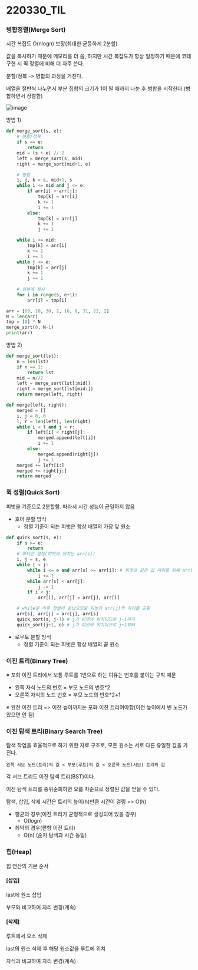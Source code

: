 # 220330_TIL

### 병합정렬(Merge Sort)

시간 복잡도 O(nlogn) 보장(최대한 균등하게 2분할)

값을 복사하기 때문에 메모리를 더 씀, 하지만 시간 복잡도가 항상 일정하기 때문에 코테 구현 시 퀵 정렬에 비해 더 자주 쓴다.

분할/정복 -> 병합의 과정을 거친다.

배열을 절반씩 나누면서 부분 집합의 크기가 1이 될 때까지 나눈 후 병합을 시작한다.(병합하면서 정렬함)

![image](https://user-images.githubusercontent.com/93081720/160855422-f62eb4b5-8bc6-4885-bb74-0b745f92dfa0.png)

방법 1)

```python
def merge_sort(s, e):
    # 분할/정복
    if s == e:
        return
    mid = (s + e) // 2
    left = merge_sort(s, mid)
    right = merge_sort(mid+1, e)

    # 병합
    i, j, k = s, mid+1, s
    while i <= mid and j <= e:
        if arr[i] < arr[j]:
            tmp[k] = arr[i]
            k += 1
            i += 1
        else:
            tmp[k] = arr[j]
            k += 1
            j += 1

    while i <= mid:
        tmp[k] = arr[i]
        k += 1
        i += 1
    while j <= e:
        tmp[k] = arr[j]
        k += 1
        j += 1
        
    # 원본에 복사
    for i in range(s, e+1):
        arr[i] = tmp[i]

arr = [69, 10, 30, 2, 16, 8, 31, 22, 2]
N = len(arr)
tmp = [0] * N
merge_sort(0, N-1)
print(arr)
```



방법 2)

```python
def merge_sort(lst):
    n = len(lst)
    if n == 1:
        return lst
    mid = n//2
    left = merge_sort(lst[:mid])
    right = merge_sort(lst[mid:])
    return merge(left, right)

def merge(left, right):
    merged = []
    i, j = 0, 0
    l, r = len(left), len(right)
    while i < l and j < r:
        if left[i] < right[j]:
            merged.append(left[i])
            i += 1
        else:
            merged.append(right[j])
            j += 1
    merged += left[i:]
    merged += right[j:]
    return merged
```



### 퀵 정렬(Quick Sort)

피벗을 기준으로 2분할함. 따라서 시간 성능이 균일하지 않음

- 호어 분할 방식
  - 정렬 기준이 되는 피벗은 항상 배열의 가장 앞 원소

```python
def quick_sort(s, e):
    if s >= e:
        return
    # 파티션 설정(피벗의 위치는 arr[s])
    i, j = s, e
    while i < j:
        while i <= e and arr[s] >= arr[i]: # 피벗과 같은 값 처리를 위해 arr[i]와 비교할 때 등호를 넣는다. i <= e 인 동안 반복하게 경계체크를 해줘야함(피벗 오른쪽이 전부 피벗보다 작은 값일 경우 i가 범위를 벗어나는 것을 방지)
            i += 1                
        while arr[s] < arr[j]:
            j -= 1
        if i < j:
            arr[i], arr[j] = arr[j], arr[i]

    # while문 이후 정렬이 끝났으므로 피벗과 arr[j]의 자리를 교환
    arr[s], arr[j] = arr[j], arr[s]
    quick_sort(s, j-1) # j가 피벗의 위치이므로 j-1까지
    quick_sort(j+1, e) # j가 피벗의 위치이므로 j+1부터
```



- 로무토 분할 방식
  - 정렬 기준이 되는 피벗은 항상 배열의 끝 원소



### 이진 트리(Binary Tree)

※ 포화 이진 트리에서 보통 루트를 1번으로 하는 이유는 번호를 붙이는 규칙 때문

- 왼쪽 자식 노드의 번호 = 부모 노드의 번호*2
- 오른쪽 자식의 노드 번호 = 부모 노드의 번호*2+1

※ 완전 이진 트리 => 이전 높이까지는 포화 이진 트리여야함(이전 높이에서 빈 노드가 있으면 안 됨)



### 이진 탐색 트리(Binary Search Tree)

탐색 작업을 효율적으로 하기 위한 자료 구조로, 모든 원소는 서로 다른 유일한 값을 가진다.

`왼쪽 서브 노드(트리)의 값 < 부모(루트)의 값 < 오른쪽 노드(서브) 트리의 값`

각 서브 트리도 이진 탐색 트리(BST)이다.

이진 탐색 트리를 중위순회하면 오름 차순으로 정렬된 값을 얻을 수 있다.

탐색, 삽입, 삭제 시간은 트리의 높이(h)만큼 시간이 걸림 => O(h)

- 평균의 경우(이진 트리가 균형적으로 생성되어 있을 경우)
  - O(logn)
- 최악의 경우(편향 이진 트리)
  - O(n) (순차 탐색과 시간 동일)



### 힙(Heap)

힙 연산의 기본 순서

#### [삽입]

last에 원소 삽입

부모와 비교하여 자리 변경(계속)

#### [삭제]

루트에서 요소 삭제

last의 원소 삭제 후 해당 원소값을 루트에 위치

자식과 비교하여 자리 변경(계속)

